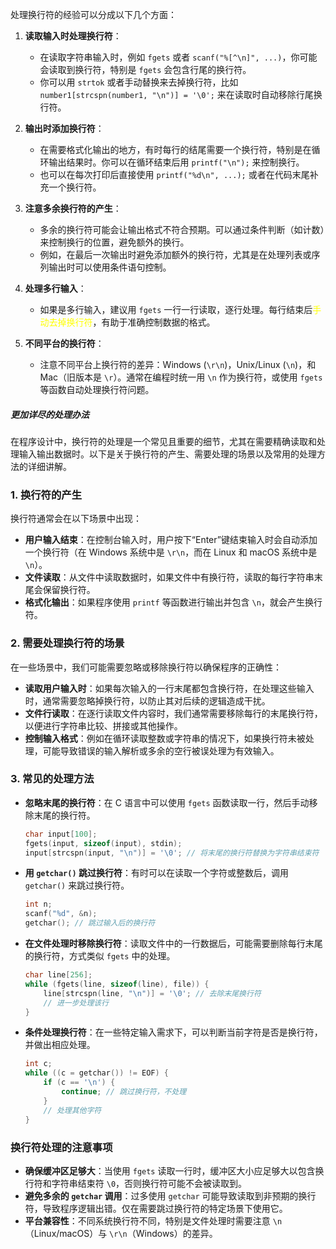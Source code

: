 处理换行符的经验可以分成以下几个方面：

1. **读取输入时处理换行符**：
   - 在读取字符串输入时，例如 `fgets` 或者 `scanf("%[^\n]", ...)`，你可能会读取到换行符，特别是 `fgets` 会包含行尾的换行符。
   - 你可以用 `strtok` 或者手动替换来去掉换行符，比如 `number1[strcspn(number1, "\n")] = '\0';` 来在读取时自动移除行尾换行符。

2. **输出时添加换行符**：
   - 在需要格式化输出的地方，有时每行的结尾需要一个换行符，特别是在循环输出结果时。你可以在循环结束后用 `printf("\n");` 来控制换行。
   - 也可以在每次打印后直接使用 `printf("%d\n", ...);` 或者在代码末尾补充一个换行符。

3. **注意多余换行符的产生**：
   - 多余的换行符可能会让输出格式不符合预期。可以通过条件判断（如计数）来控制换行的位置，避免额外的换行。
   - 例如，在最后一次输出时避免添加额外的换行符，尤其是在处理列表或序列输出时可以使用条件语句控制。

4. **处理多行输入**：
   - 如果是多行输入，建议用 `fgets` 一行一行读取，逐行处理。每行结束后<font color="#ffff00">手动去掉换行符</font>，有助于准确控制数据的格式。

5. **不同平台的换行符**：
   - 注意不同平台上换行符的差异：Windows (`\r\n`)，Unix/Linux (`\n`)，和 Mac（旧版本是 `\r`）。通常在编程时统一用 `\n` 作为换行符，或使用 `fgets` 等函数自动处理换行符问题。
##### 更加详尽的处理办法
在程序设计中，换行符的处理是一个常见且重要的细节，尤其在需要精确读取和处理输入输出数据时。以下是关于换行符的产生、需要处理的场景以及常用的处理方法的详细讲解。

### 1. 换行符的产生

换行符通常会在以下场景中出现：
- **用户输入结束**：在控制台输入时，用户按下“Enter”键结束输入时会自动添加一个换行符（在 Windows 系统中是 `\r\n`，而在 Linux 和 macOS 系统中是 `\n`）。
- **文件读取**：从文件中读取数据时，如果文件中有换行符，读取的每行字符串末尾会保留换行符。
- **格式化输出**：如果程序使用 `printf` 等函数进行输出并包含 `\n`，就会产生换行符。
  
### 2. 需要处理换行符的场景

在一些场景中，我们可能需要忽略或移除换行符以确保程序的正确性：
- **读取用户输入时**：如果每次输入的一行末尾都包含换行符，在处理这些输入时，通常需要忽略掉换行符，以防止其对后续的逻辑造成干扰。
- **文件行读取**：在逐行读取文件内容时，我们通常需要移除每行的末尾换行符，以便进行字符串比较、拼接或其他操作。
- **控制输入格式**：例如在循环读取整数或字符串的情况下，如果换行符未被处理，可能导致错误的输入解析或多余的空行被误处理为有效输入。

### 3. 常见的处理方法

- **忽略末尾的换行符**：在 C 语言中可以使用 `fgets` 函数读取一行，然后手动移除末尾的换行符。
  ```c
  char input[100];
  fgets(input, sizeof(input), stdin);
  input[strcspn(input, "\n")] = '\0'; // 将末尾的换行符替换为字符串结束符
  ```

- **用 `getchar()` 跳过换行符**：有时可以在读取一个字符或整数后，调用 `getchar()` 来跳过换行符。
  ```c
  int n;
  scanf("%d", &n);
  getchar(); // 跳过输入后的换行符
  ```

- **在文件处理时移除换行符**：读取文件中的一行数据后，可能需要删除每行末尾的换行符，方式类似 `fgets` 中的处理。
  ```c
  char line[256];
  while (fgets(line, sizeof(line), file)) {
      line[strcspn(line, "\n")] = '\0'; // 去除末尾换行符
      // 进一步处理该行
  }
  ```

- **条件处理换行符**：在一些特定输入需求下，可以判断当前字符是否是换行符，并做出相应处理。
  ```c
  int c;
  while ((c = getchar()) != EOF) {
      if (c == '\n') {
          continue; // 跳过换行符，不处理
      }
      // 处理其他字符
  }
  ```

### 换行符处理的注意事项

- **确保缓冲区足够大**：当使用 `fgets` 读取一行时，缓冲区大小应足够大以包含换行符和字符串结束符 `\0`，否则换行符可能不会被读取到。
- **避免多余的 `getchar` 调用**：过多使用 `getchar` 可能导致读取到非预期的换行符，导致程序逻辑出错。仅在需要跳过换行符的特定场景下使用它。
- **平台兼容性**：不同系统换行符不同，特别是文件处理时需要注意 `\n`（Linux/macOS）与 `\r\n`（Windows）的差异。